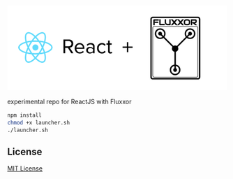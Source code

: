 ![ReactJS](/lib/images/react-components.png)

experimental repo for ReactJS with Fluxxor

```sh
npm install
chmod +x launcher.sh
./launcher.sh
```

## License
[MIT License](https://raw.githubusercontent.com/mjw56/react-components/master/LICENSE)

